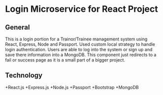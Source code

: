 # Login Microservice for React Project

## General
This is a login portion for a Trainor/Trainee management system using React, Express, Node and Passport.
Used custom local strategy to handle login authentication. Users are able to log into the system or sign up
and save there information into a MongoDB. This component just redirects to a fail or success page as it is
a small part of a bigger project. 


## Technology
+React.js
+Express.js
+Node.js
+Passport
+Bootstrap
+MongoDB